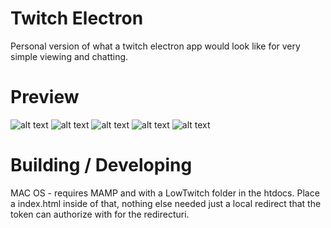 # Twitch Electron
Personal version of what a twitch electron app would look like for  very simple viewing and chatting.

# Preview
![alt text](https://imgur.com/edgpIIU)
![alt text](https://imgur.com/dSO4fzH)
![alt text](https://imgur.com/BMIjb9Q)
![alt text](https://imgur.com/G3VYcfu)
![alt text](https://imgur.com/vPDODxH)

# Building / Developing
MAC OS - requires MAMP and with a LowTwitch folder in the htdocs. Place a index.html inside of that, nothing else needed just a local redirect that the token can authorize with for the redirecturi.
